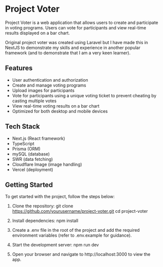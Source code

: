 # Project Voter

Project Voter is a web application that allows users to create and participate in voting programs. Users can vote for participants and view real-time results displayed on a bar chart.

Original project voter was created using Laravel but I have made this in NextJS to demonstrate my skills and experience in another popular framework (and to demonstrate that I am a very keen learner).

## Features
- User authentication and authorization
- Create and manage voting programs
- Upload images for participants
- Vote for participants using a unique voting ticket to prevent cheating by casting multiple votes
- View real-time voting results on a bar chart
- Optimized for both desktop and mobile devices

## Tech Stack
- Next.js (React framework)
- TypeScript
- Prisma (ORM)
- mySQL (database)
- SWR (data fetching)
- Cloudflare Image (image handling)
- Vercel (deployment)

## Getting Started
To get started with the project, follow the steps below:

1. Clone the repository:
git clone https://github.com/yourusername/project-voter.git
cd project-voter

2. Install dependencies:
npm install

3. Create a .env file in the root of the project and add the required environment variables (refer to .env.example for guidance).

4. Start the development server:
npm run dev

5. Open your browser and navigate to http://localhost:3000 to view the app.